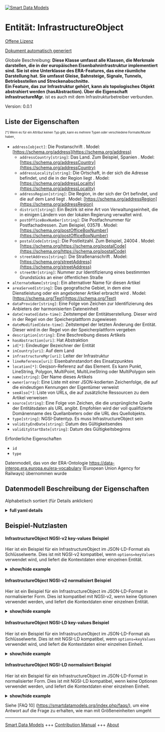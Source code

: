 <!-- 10-Header -->  
[![Smart Data Models](https://smartdatamodels.org/wp-content/uploads/2022/01/SmartDataModels_logo.png "Logo")](https://smartdatamodels.org)  
Entität: InfrastructureObject  
=============================<!-- /10-Header -->  
<!-- 15-License -->  
[Offene Lizenz](https://github.com/smart-data-models//dataModel.ERA/blob/master/InfrastructureObject/LICENSE.md)  
[Dokument automatisch generiert](https://docs.google.com/presentation/d/e/2PACX-1vTs-Ng5dIAwkg91oTTUdt8ua7woBXhPnwavZ0FxgR8BsAI_Ek3C5q97Nd94HS8KhP-r_quD4H0fgyt3/pub?start=false&loop=false&delayms=3000#slide=id.gb715ace035_0_60)  
<!-- /15-License -->  
<!-- 20-Description -->  
Globale Beschreibung: **Diese Klasse umfasst alle Klassen, die Merkmale darstellen, die in der europäischen Eisenbahninfrastruktur implementiert sind. Sie ist eine Unterklasse des ERA-Features, das eine räumliche Darstellung hat. Sie umfasst Gleise, Bahnsteige, Signale, Tunnels, Betriebsstellen und Streckenabschnitte.  
Ein Feature, das zur Infrastruktur gehört, kann als topologisches Objekt abstrahiert werden (hasAbstraction). Über die Eigenschaft infrastructureMgr.** ist es auch mit dem Infrastrukturbetreiber verbunden.  
Version: 0.0.1  
<!-- /20-Description -->  
<!-- 30-PropertiesList -->  

## Liste der Eigenschaften  

<sup><sub>[*] Wenn es für ein Attribut keinen Typ gibt, kann es mehrere Typen oder verschiedene Formate/Muster haben</sub></sup>.  
- `address[object]`: Die Postanschrift  . Model: [https://schema.org/address](https://schema.org/address)	- `addressCountry[string]`: Das Land. Zum Beispiel, Spanien  . Model: [https://schema.org/addressCountry](https://schema.org/addressCountry)  
	- `addressLocality[string]`: Die Ortschaft, in der sich die Adresse befindet, und die in der Region liegt  . Model: [https://schema.org/addressLocality](https://schema.org/addressLocality)  
	- `addressRegion[string]`: Die Region, in der sich der Ort befindet, und die auf dem Land liegt  . Model: [https://schema.org/addressRegion](https://schema.org/addressRegion)  
	- `district[string]`: Ein Bezirk ist eine Art von Verwaltungseinheit, die in einigen Ländern von der lokalen Regierung verwaltet wird.    
	- `postOfficeBoxNumber[string]`: Die Postfachnummer für Postfachadressen. Zum Beispiel, 03578  . Model: [https://schema.org/postOfficeBoxNumber](https://schema.org/postOfficeBoxNumber)  
	- `postalCode[string]`: Die Postleitzahl. Zum Beispiel, 24004  . Model: [https://schema.org/https://schema.org/postalCode](https://schema.org/https://schema.org/postalCode)  
	- `streetAddress[string]`: Die Straßenanschrift  . Model: [https://schema.org/streetAddress](https://schema.org/streetAddress)  
	- `streetNr[string]`: Nummer zur Identifizierung eines bestimmten Grundstücks an einer öffentlichen Straße    
- `alternateName[string]`: Ein alternativer Name für diesen Artikel  - `areaServed[string]`: Das geografische Gebiet, in dem eine Dienstleistung oder ein angebotener Artikel erbracht wird  . Model: [https://schema.org/Text](https://schema.org/Text)- `dataProvider[string]`: Eine Folge von Zeichen zur Identifizierung des Anbieters der harmonisierten Dateneinheit  - `dateCreated[date-time]`: Zeitstempel der Entitätserstellung. Dieser wird in der Regel von der Speicherplattform zugewiesen  - `dateModified[date-time]`: Zeitstempel der letzten Änderung der Entität. Dieser wird in der Regel von der Speicherplattform vergeben  - `description[string]`: Eine Beschreibung dieses Artikels  - `hasAbstraction[uri]`: Hat Abstraktion  - `id[*]`: Eindeutiger Bezeichner der Entität  - `inCountry[uri]`: Auf dem Land  - `infrastructureMgr[uri]`: Leiter der Infrastruktur  - `lineReference[uri]`: Eisenbahnstandort des Einsatzpunktes  - `location[*]`: Geojson-Referenz auf das Element. Es kann Punkt, LineString, Polygon, MultiPoint, MultiLineString oder MultiPolygon sein  - `name[string]`: Der Name dieses Artikels  - `owner[array]`: Eine Liste mit einer JSON-kodierten Zeichenfolge, die auf die eindeutigen Kennungen der Eigentümer verweist  - `seeAlso[*]`: Liste von URLs, die auf zusätzliche Ressourcen zu dem Artikel verweisen  - `source[string]`: Eine Folge von Zeichen, die die ursprüngliche Quelle der Entitätsdaten als URL angibt. Empfohlen wird der voll qualifizierte Domänenname des Quellanbieters oder die URL des Quellobjekts.  - `type[string]`: NGSI-Datentyp. Es muss InfrastructureObject sein  - `validityEndDate[string]`: Datum des Gültigkeitsendes  - `validityStartDate[string]`: Datum des Gültigkeitsbeginns  <!-- /30-PropertiesList -->  
<!-- 35-RequiredProperties -->  
Erforderliche Eigenschaften  
- `id`  - `type`  <!-- /35-RequiredProperties -->  
<!-- 40-RequiredProperties -->  
Datenmodell, das von der ERA-Ontologie https://data-interop.era.europa.eu/era-vocabulary (European Union Agency for Railways) übernommen wurde  
<!-- /40-RequiredProperties -->  
<!-- 50-DataModelHeader -->  
## Datenmodell Beschreibung der Eigenschaften  
Alphabetisch sortiert (für Details anklicken)  
<!-- /50-DataModelHeader -->  
<!-- 60-ModelYaml -->  
<details><summary><strong>full yaml details</strong></summary>    
```yaml  
InfrastructureObject:    
  description: |-    
    This class encompasses all those classes that represent features that are  implemented in the European railway infrastructure. It is a subclass of the ERA Feature that has a spatial representation. It covers tracks, platforms, signals, tunnels, operational points, and sections of line.    
    A feature that belongs to the infrastructure can be abstracted (hasAbstraction) as a topological object. It also is related to the infrastructure manager through the property infrastructureMgr.    
  properties:    
    address:    
      description: The mailing address    
      properties:    
        addressCountry:    
          description: 'The country. For example, Spain'    
          type: string    
          x-ngsi:    
            model: https://schema.org/addressCountry    
            type: Property    
        addressLocality:    
          description: 'The locality in which the street address is, and which is in the region'    
          type: string    
          x-ngsi:    
            model: https://schema.org/addressLocality    
            type: Property    
        addressRegion:    
          description: 'The region in which the locality is, and which is in the country'    
          type: string    
          x-ngsi:    
            model: https://schema.org/addressRegion    
            type: Property    
        district:    
          description: 'A district is a type of administrative division that, in some countries, is managed by the local government'    
          type: string    
          x-ngsi:    
            type: Property    
        postOfficeBoxNumber:    
          description: 'The post office box number for PO box addresses. For example, 03578'    
          type: string    
          x-ngsi:    
            model: https://schema.org/postOfficeBoxNumber    
            type: Property    
        postalCode:    
          description: 'The postal code. For example, 24004'    
          type: string    
          x-ngsi:    
            model: https://schema.org/https://schema.org/postalCode    
            type: Property    
        streetAddress:    
          description: The street address    
          type: string    
          x-ngsi:    
            model: https://schema.org/streetAddress    
            type: Property    
        streetNr:    
          description: Number identifying a specific property on a public street    
          type: string    
          x-ngsi:    
            type: Property    
      type: object    
      x-ngsi:    
        model: https://schema.org/address    
        type: Property    
    alternateName:    
      description: An alternative name for this item    
      type: string    
      x-ngsi:    
        type: Property    
    areaServed:    
      description: The geographic area where a service or offered item is provided    
      type: string    
      x-ngsi:    
        model: https://schema.org/Text    
        type: Property    
    dataProvider:    
      description: A sequence of characters identifying the provider of the harmonised data entity    
      type: string    
      x-ngsi:    
        type: Property    
    dateCreated:    
      description: Entity creation timestamp. This will usually be allocated by the storage platform    
      format: date-time    
      type: string    
      x-ngsi:    
        type: Property    
    dateModified:    
      description: Timestamp of the last modification of the entity. This will usually be allocated by the storage platform    
      format: date-time    
      type: string    
      x-ngsi:    
        type: Property    
    description:    
      description: A description of this item    
      type: string    
      x-ngsi:    
        type: Property    
    hasAbstraction:    
      description: Has abstraction    
      format: uri    
      type: string    
      x-ngsi:    
        type: Relationship    
    id:    
      anyOf:    
        - description: Identifier format of any NGSI entity    
          maxLength: 256    
          minLength: 1    
          pattern: ^[\w\-\.\{\}\$\+\*\[\]`|~^@!,:\\]+$    
          type: string    
          x-ngsi:    
            type: Property    
        - description: Identifier format of any NGSI entity    
          format: uri    
          type: string    
          x-ngsi:    
            type: Property    
      description: Unique identifier of the entity    
      x-ngsi:    
        type: Property    
    inCountry:    
      description: In country    
      format: uri    
      type: string    
      x-ngsi:    
        type: Relationship    
    infrastructureMgr:    
      description: Infrastructure manager    
      format: uri    
      type: string    
      x-ngsi:    
        type: Relationship    
    lineReference:    
      description: Railway location of Operational point    
      format: uri    
      type: string    
      x-ngsi:    
        type: Relationship    
    location:    
      description: 'Geojson reference to the item. It can be Point, LineString, Polygon, MultiPoint, MultiLineString or MultiPolygon'    
      oneOf:    
        - description: Geojson reference to the item. Point    
          properties:    
            bbox:    
              items:    
                type: number    
              minItems: 4    
              type: array    
            coordinates:    
              items:    
                type: number    
              minItems: 2    
              type: array    
            type:    
              enum:    
                - Point    
              type: string    
          required:    
            - type    
            - coordinates    
          title: GeoJSON Point    
          type: object    
          x-ngsi:    
            type: GeoProperty    
        - description: Geojson reference to the item. LineString    
          properties:    
            bbox:    
              items:    
                type: number    
              minItems: 4    
              type: array    
            coordinates:    
              items:    
                items:    
                  type: number    
                minItems: 2    
                type: array    
              minItems: 2    
              type: array    
            type:    
              enum:    
                - LineString    
              type: string    
          required:    
            - type    
            - coordinates    
          title: GeoJSON LineString    
          type: object    
          x-ngsi:    
            type: GeoProperty    
        - description: Geojson reference to the item. Polygon    
          properties:    
            bbox:    
              items:    
                type: number    
              minItems: 4    
              type: array    
            coordinates:    
              items:    
                items:    
                  items:    
                    type: number    
                  minItems: 2    
                  type: array    
                minItems: 4    
                type: array    
              type: array    
            type:    
              enum:    
                - Polygon    
              type: string    
          required:    
            - type    
            - coordinates    
          title: GeoJSON Polygon    
          type: object    
          x-ngsi:    
            type: GeoProperty    
        - description: Geojson reference to the item. MultiPoint    
          properties:    
            bbox:    
              items:    
                type: number    
              minItems: 4    
              type: array    
            coordinates:    
              items:    
                items:    
                  type: number    
                minItems: 2    
                type: array    
              type: array    
            type:    
              enum:    
                - MultiPoint    
              type: string    
          required:    
            - type    
            - coordinates    
          title: GeoJSON MultiPoint    
          type: object    
          x-ngsi:    
            type: GeoProperty    
        - description: Geojson reference to the item. MultiLineString    
          properties:    
            bbox:    
              items:    
                type: number    
              minItems: 4    
              type: array    
            coordinates:    
              items:    
                items:    
                  items:    
                    type: number    
                  minItems: 2    
                  type: array    
                minItems: 2    
                type: array    
              type: array    
            type:    
              enum:    
                - MultiLineString    
              type: string    
          required:    
            - type    
            - coordinates    
          title: GeoJSON MultiLineString    
          type: object    
          x-ngsi:    
            type: GeoProperty    
        - description: Geojson reference to the item. MultiLineString    
          properties:    
            bbox:    
              items:    
                type: number    
              minItems: 4    
              type: array    
            coordinates:    
              items:    
                items:    
                  items:    
                    items:    
                      type: number    
                    minItems: 2    
                    type: array    
                  minItems: 4    
                  type: array    
                type: array    
              type: array    
            type:    
              enum:    
                - MultiPolygon    
              type: string    
          required:    
            - type    
            - coordinates    
          title: GeoJSON MultiPolygon    
          type: object    
          x-ngsi:    
            type: GeoProperty    
      x-ngsi:    
        type: GeoProperty    
    name:    
      description: The name of this item    
      type: string    
      x-ngsi:    
        type: Property    
    owner:    
      description: A List containing a JSON encoded sequence of characters referencing the unique Ids of the owner(s)    
      items:    
        anyOf:    
          - description: Identifier format of any NGSI entity    
            maxLength: 256    
            minLength: 1    
            pattern: ^[\w\-\.\{\}\$\+\*\[\]`|~^@!,:\\]+$    
            type: string    
            x-ngsi:    
              type: Property    
          - description: Identifier format of any NGSI entity    
            format: uri    
            type: string    
            x-ngsi:    
              type: Property    
        description: Unique identifier of the entity    
        x-ngsi:    
          type: Property    
      type: array    
      x-ngsi:    
        type: Property    
    seeAlso:    
      description: list of uri pointing to additional resources about the item    
      oneOf:    
        - items:    
            format: uri    
            type: string    
          minItems: 1    
          type: array    
        - format: uri    
          type: string    
      x-ngsi:    
        type: Property    
    source:    
      description: 'A sequence of characters giving the original source of the entity data as a URL. Recommended to be the fully qualified domain name of the source provider, or the URL to the source object'    
      type: string    
      x-ngsi:    
        type: Property    
    type:    
      description: NGSI data type. It has to be InfrastructureObject    
      enum:    
        - InfrastructureObject    
      type: string    
      x-ngsi:    
        type: Property    
    validityEndDate:    
      description: Validity end date    
      type: string    
      x-ngsi:    
        type: Property    
    validityStartDate:    
      description: Validity start date    
      type: string    
      x-ngsi:    
        type: Property    
  required:    
    - id    
    - type    
  type: object    
  x-derived-from: http://data.europa.eu/949/InfrastructureObject    
  x-disclaimer: 'Redistribution and use in source and binary forms, with or without modification, are permitted  provided that the license conditions are met. Copyleft (c) 2023 Contributors to Smart Data Models Program'    
  x-license-url: https://github.com/smart-data-models/dataModel.ERA/blob/master/InfrastructureObject/LICENSE.md    
  x-model-schema: https://smart-data-models.github.io/dataModel.ERA/Certificate/schema.json    
  x-model-tags: 'ERA vocabulary, railway, train'    
  x-version: 0.0.1    
```  
</details>    
<!-- /60-ModelYaml -->  
<!-- 70-MiddleNotes -->  
<!-- /70-MiddleNotes -->  
<!-- 80-Examples -->  
## Beispiel-Nutzlasten  
#### InfrastructureObject NGSI-v2 key-values Beispiel  
Hier ist ein Beispiel für ein InfrastructureObject im JSON-LD-Format als Schlüsselwerte. Dies ist mit NGSI-v2 kompatibel, wenn `options=keyValues` verwendet wird, und liefert die Kontextdaten einer einzelnen Entität.  
<details><summary><strong>show/hide example</strong></summary>    
```json  
{  
  "id": "urn:ngsi-ld:InfrastructureObject:id:QRWO:38616864",  
  "dateCreated": "1993-03-01T14:30:32Z",  
  "dateModified": "1992-12-10T19:47:10Z",  
  "source": "Admit close national in. Class all question should. Election machine recently general Mrs.",  
  "name": "Artist follow sit surface military anything. Instead discover hair. Bank table sure south hard.",  
  "alternateName": "Home choose suggest message. Cost perform although I relate.",  
  "description": "Bad contain rate president. Option marriage factor important plan service. Forget manage source throw.",  
  "dataProvider": "Single spring run ",  
  "owner": [  
    "urn:ngsi-ld:InfrastructureObject:items:GAAE:54229861",  
    "urn:ngsi-ld:InfrastructureObject:items:LFCD:71096296"  
  ],  
  "seeAlso": [  
    "urn:ngsi-ld:InfrastructureObject:items:PGJT:48591099"  
  ],  
  "location": {  
    "type": "Point",  
    "coordinates": [  
      22.2632155,  
      -43.950467  
    ]  
  },  
  "address": {  
    "streetAddress": "Internatio",  
    "addressLocality": "Much east health history people million continue. Either cultural quite its throw day section. Test week start clear into air require",  
    "addressRegion": "Seem mode",  
    "addressCountry": "Small cold lay station new. Every ever star financial. ",  
    "postalCode": "Family goal effort rather. Improve threat five general me general.",  
    "postOfficeBoxNumber": "Since our wife run hour exist letter. Above seek now rest pick then.",  
    "streetNr": "Involve that close few million. Understand wife toward catch off station. Action threat sell mission example.",  
    "district": "Production already capital early. Special stage operation break region. Animal hold key bed value continue west. Mission turn less skin beat seem."  
  },  
  "areaServed": "Class participant race Mr so account.",  
  "type": "InfrastructureObject",  
  "validityEndDate": "Rock officer moment reason. Far deal skin quite. Car inside morning open.",  
  "validityStartDate": "Step matter huge full usually. Who offer ever guess up strong age.",  
  "hasAbstraction": "urn:ngsi-ld:InfrastructureObject:hasAbstraction:OBDC:55634487",  
  "inCountry": "urn:ngsi-ld:InfrastructureObject:inCountry:AVTY:41307833",  
  "infrastructureMgr": "urn:ngsi-ld:InfrastructureObject:infrastructureMgr:BNRH:79617274",  
  "lineReference": "urn:ngsi-ld:InfrastructureObject:lineReference:XOWU:68775152"  
}  
```  
</details>  
#### InfrastructureObject NGSI-v2 normalisiert Beispiel  
Hier ist ein Beispiel für ein InfrastructureObject im JSON-LD-Format in normalisierter Form. Dies ist kompatibel mit NGSI-v2, wenn keine Optionen verwendet werden, und liefert die Kontextdaten einer einzelnen Entität.  
<details><summary><strong>show/hide example</strong></summary>    
```json  
{  
  "id": "urn:ngsi-ld:InfrastructureObject:id:QRWO:38616864",  
  "dateCreated": {  
    "type": "DateTime",  
    "value": "1993-03-01T14:30:32Z"  
  },  
  "dateModified": {  
    "type": "DateTime",  
    "value": "1992-12-10T19:47:10Z"  
  },  
  "source": {  
    "type": "Text",  
    "value": "Admit close national in. Class all question should. Election machine recently general Mrs."  
  },  
  "name": {  
    "type": "Text",  
    "value": "Artist follow sit surface military anything. Instead discover hair. Bank table sure south hard."  
  },  
  "alternateName": {  
    "type": "Text",  
    "value": "Home choose suggest message. Cost perform although I relate."  
  },  
  "description": {  
    "type": "Text",  
    "value": "Bad contain rate president. Option marriage factor important plan service. Forget manage source throw."  
  },  
  "dataProvider": {  
    "type": "Text",  
    "value": "Single spring run "  
  },  
  "owner": {  
    "type": "StructuredValue",  
    "value": [  
      "urn:ngsi-ld:InfrastructureObject:items:GAAE:54229861",  
      "urn:ngsi-ld:InfrastructureObject:items:LFCD:71096296"  
    ]  
  },  
  "seeAlso": {  
    "type": "StructuredValue",  
    "value": [  
      "urn:ngsi-ld:InfrastructureObject:items:PGJT:48591099"  
    ]  
  },  
  "location": {  
    "type": "geo:json",  
    "value": {  
      "type": "Point",  
      "coordinates": {  
        "type": "StructuredValue",  
        "value": [  
          22.2632155,  
          -43.950467  
        ]  
      }  
    }  
  },  
  "address": {  
    "type": "StructuredValue",  
    "value": {  
      "streetAddress": {  
        "type": "Text",  
        "value": "Internatio"  
      },  
      "addressLocality": {  
        "type": "Text",  
        "value": "Much east health history people million continue. Either cultural quite its throw day section. Test week start clear into air require"  
      },  
      "addressRegion": {  
        "type": "Text",  
        "value": "Seem mode"  
      },  
      "addressCountry": {  
        "type": "Text",  
        "value": "Small cold lay station new. Every ever star financial. "  
      },  
      "postalCode": {  
        "type": "Text",  
        "value": "Family goal effort rather. Improve threat five general me general."  
      },  
      "postOfficeBoxNumber": {  
        "type": "Text",  
        "value": "Since our wife run hour exist letter. Above seek now rest pick then."  
      },  
      "streetNr": {  
        "type": "Text",  
        "value": "Involve that close few million. Understand wife toward catch off station. Action threat sell mission example."  
      },  
      "district": {  
        "type": "Text",  
        "value": "Production already capital early. Special stage operation break region. Animal hold key bed value continue west. Mission turn less skin beat seem."  
      }  
    }  
  },  
  "areaServed": {  
    "type": "Text",  
    "value": "Class participant race Mr so account."  
  },  
  "type": "InfrastructureObject",  
  "validityEndDate": {  
    "type": "Text",  
    "value": "Rock officer moment reason. Far deal skin quite. Car inside morning open."  
  },  
  "validityStartDate": {  
    "type": "Text",  
    "value": "Step matter huge full usually. Who offer ever guess up strong age."  
  },  
  "hasAbstraction": {  
    "type": "Text",  
    "value": "urn:ngsi-ld:InfrastructureObject:hasAbstraction:OBDC:55634487"  
  },  
  "inCountry": {  
    "type": "Text",  
    "value": "urn:ngsi-ld:InfrastructureObject:inCountry:AVTY:41307833"  
  },  
  "infrastructureMgr": {  
    "type": "Text",  
    "value": "urn:ngsi-ld:InfrastructureObject:infrastructureMgr:BNRH:79617274"  
  },  
  "lineReference": {  
    "type": "Text",  
    "value": "urn:ngsi-ld:InfrastructureObject:lineReference:XOWU:68775152"  
  }  
}  
```  
</details>  
#### InfrastructureObject NGSI-LD key-values Beispiel  
Hier ist ein Beispiel für ein InfrastructureObject im JSON-LD-Format als Schlüsselwerte. Dies ist mit NGSI-LD kompatibel, wenn `options=keyValues` verwendet wird, und liefert die Kontextdaten einer einzelnen Einheit.  
<details><summary><strong>show/hide example</strong></summary>    
```json  
{  
  "id": "urn:ngsi-ld:InfrastructureObject:id:QRWO:38616864",  
  "dateCreated": "1993-03-01T14:30:32Z",  
  "dateModified": "1992-12-10T19:47:10Z",  
  "source": "Admit close national in. Class all question should. Election machine recently general Mrs.",  
  "name": "Artist follow sit surface military anything. Instead discover hair. Bank table sure south hard.",  
  "alternateName": "Home choose suggest message. Cost perform although I relate.",  
  "description": "Bad contain rate president. Option marriage factor important plan service. Forget manage source throw.",  
  "dataProvider": "Single spring run ",  
  "owner": [  
    "urn:ngsi-ld:InfrastructureObject:items:GAAE:54229861",  
    "urn:ngsi-ld:InfrastructureObject:items:LFCD:71096296"  
  ],  
  "seeAlso": [  
    "urn:ngsi-ld:InfrastructureObject:items:PGJT:48591099"  
  ],  
  "location": {  
    "type": "Point",  
    "coordinates": [  
      22.2632155,  
      -43.950467  
    ]  
  },  
  "address": {  
    "streetAddress": "Internatio",  
    "addressLocality": "Much east health history people million continue. Either cultural quite its throw day section. Test week start clear into air require",  
    "addressRegion": "Seem mode",  
    "addressCountry": "Small cold lay station new. Every ever star financial. ",  
    "postalCode": "Family goal effort rather. Improve threat five general me general.",  
    "postOfficeBoxNumber": "Since our wife run hour exist letter. Above seek now rest pick then.",  
    "streetNr": "Involve that close few million. Understand wife toward catch off station. Action threat sell mission example.",  
    "district": "Production already capital early. Special stage operation break region. Animal hold key bed value continue west. Mission turn less skin beat seem."  
  },  
  "areaServed": "Class participant race Mr so account.",  
  "type": "InfrastructureObject",  
  "validityEndDate": "Rock officer moment reason. Far deal skin quite. Car inside morning open.",  
  "validityStartDate": "Step matter huge full usually. Who offer ever guess up strong age.",  
  "hasAbstraction": "urn:ngsi-ld:InfrastructureObject:hasAbstraction:OBDC:55634487",  
  "inCountry": "urn:ngsi-ld:InfrastructureObject:inCountry:AVTY:41307833",  
  "infrastructureMgr": "urn:ngsi-ld:InfrastructureObject:infrastructureMgr:BNRH:79617274",  
  "lineReference": "urn:ngsi-ld:InfrastructureObject:lineReference:XOWU:68775152",  
  "@context": [  
    "https://raw.githubusercontent.com/smart-data-models/dataModel.ERA/master/context.jsonld"  
  ]  
}  
```  
</details>  
#### InfrastructureObject NGSI-LD normalisiert Beispiel  
Hier ist ein Beispiel für ein InfrastructureObject im JSON-LD-Format in normalisierter Form. Dies ist mit NGSI-LD kompatibel, wenn keine Optionen verwendet werden, und liefert die Kontextdaten einer einzelnen Einheit.  
<details><summary><strong>show/hide example</strong></summary>    
```json  
{  
  "id": "urn:ngsi-ld:InfrastructureObject:id:EFSX:80680454",  
  "dateCreated": {  
    "type": "Property",  
    "value": {  
      "@type": "DateTime",  
      "@value": "2015-09-08T10:05:37Z"  
    }  
  },  
  "dateModified": {  
    "type": "Property",  
    "value": {  
      "@type": "DateTime",  
      "@value": "1976-03-21T09:16:19Z"  
    }  
  },  
  "source": {  
    "type": "Property",  
    "value": "Cup change sell. Speech oil particular whatever. Six free too base answer set seem."  
  },  
  "name": {  
    "type": "Property",  
    "value": "Herself new item involve player PM spring. Letter whose modern."  
  },  
  "alternateName": {  
    "type": "Property",  
    "value": "Loss least hundred growth. Ready operation finish research air blue."  
  },  
  "description": {  
    "type": "Property",  
    "value": "Must floor good general. New coach hour idea."  
  },  
  "dataProvider": {  
    "type": "Property",  
    "value": "Wha"  
  },  
  "owner": {  
    "type": "Property",  
    "value": [  
      "urn:ngsi-ld:InfrastructureObject:items:HVVG:89454448",  
      "urn:ngsi-ld:InfrastructureObject:items:UZLG:94631293"  
    ]  
  },  
  "seeAlso": {  
    "type": "Property",  
    "value": [  
      "urn:ngsi-ld:InfrastructureObject:items:FFFI:41084289"  
    ]  
  },  
  "location": {  
    "type": "Property",  
    "value": {  
      "type": "Point",  
      "coordinates": [  
        -8.6789965,  
        -133.464788  
      ]  
    }  
  },  
  "address": {  
    "type": "Property",  
    "value": {  
      "streetAddress": "East include foot wonder manager wide wide. Here almost together.",  
      "addressLocality": "Same research hand process frie",  
      "addressRegion": "Action analysis data commercial subject. Condition fund differ",  
      "addressCountry": "These school building Congress happy. Industry reflect network shake media difference happy.",  
      "postalCode": "Per letter score several. Rich kind weight young eight s",  
      "postOfficeBoxNumber": "Itself approach line tonight gas we beyond. Personal wish show memory.",  
      "streetNr": "Measure cultural table positive. Green single huge media.",  
      "district": "After at politics can pass detail letter perform. Enjoy audience process newspaper dea"  
    }  
  },  
  "areaServed": {  
    "type": "Property",  
    "value": "Test company bill something card when to. Window soldier involve appear as several truth."  
  },  
  "type": "InfrastructureObject",  
  "validityEndDate": {  
    "type": "Property",  
    "value": "Opportunity material huge evidence. Example federal instead reflect."  
  },  
  "validityStartDate": {  
    "type": "Property",  
    "value": "Growth use think rise return certainly number."  
  },  
  "hasAbstraction": {  
    "type": "Relationship",  
    "object": "urn:ngsi-ld:InfrastructureObject:hasAbstraction:KQPZ:41036335"  
  },  
  "inCountry": {  
    "type": "Relationship",  
    "object": "urn:ngsi-ld:InfrastructureObject:inCountry:FSPJ:13261002"  
  },  
  "infrastructureMgr": {  
    "type": "Relationship",  
    "object": "urn:ngsi-ld:InfrastructureObject:infrastructureMgr:DDQW:47212696"  
  },  
  "lineReference": {  
    "type": "Relationship",  
    "object": "urn:ngsi-ld:InfrastructureObject:lineReference:OOWF:74664692"  
  },  
  "@context": [  
    "https://raw.githubusercontent.com/smart-data-models/dataModel.ERA/master/context.jsonld"  
  ]  
}  
```  
</details><!-- /80-Examples -->  
<!-- 90-FooterNotes -->  
<!-- /90-FooterNotes -->  
<!-- 95-Units -->  
Siehe [FAQ 10] (https://smartdatamodels.org/index.php/faqs/), um eine Antwort auf die Frage zu erhalten, wie man mit Größeneinheiten umgeht  
<!-- /95-Units -->  
<!-- 97-LastFooter -->  
---  
[Smart Data Models](https://smartdatamodels.org) +++ [Contribution Manual](https://bit.ly/contribution_manual) +++ [About](https://bit.ly/Introduction_SDM)<!-- /97-LastFooter -->  
